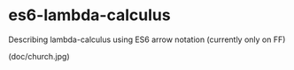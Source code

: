# es6-lambda-calculus
Describing lambda-calculus using ES6 arrow notation (currently only on FF)


(doc/church.jpg)



